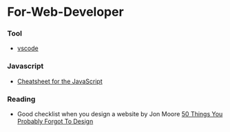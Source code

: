 # For-Web-Developer

### Tool
- [vscode](https://code.visualstudio.com)

### Javascript
- [Cheatsheet for the JavaScript ](https://github.com/mbeaudru/modern-js-cheatsheet)

### Reading
- Good checklist when you design a website by Jon Moore [50 Things You Probably Forgot To Design](https://medium.com/ux-power-tools/50-things-you-probably-forgot-to-design-7a288b0ef914)
